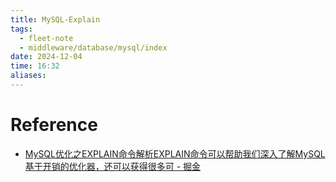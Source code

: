 ```yaml
---
title: MySQL-Explain
tags:
  - fleet-note
  - middleware/database/mysql/index
date: 2024-12-04
time: 16:32
aliases:
---
```




# Reference
* [MySQL优化之EXPLAIN命令解析EXPLAIN命令可以帮助我们深入了解MySQL基于开销的优化器，还可以获得很多可 - 掘金](https://juejin.cn/post/7073761727850119199)
